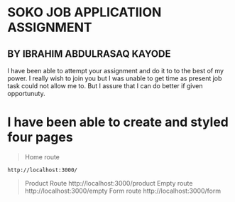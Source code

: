# SOKO JOB APPLICATIION ASSIGNMENT

## BY IBRAHIM ABDULRASAQ KAYODE

I have been able to attempt your assignment and do it to to the best of my power.
I really wish to join you but I was unable to get time as present job task could not allow me to. But I assure that I can do better if given opportunuty.

# I have been able to create and styled four pages

> Home route

```
http://localhost:3000/
```

> Product Route
> http://localhost:3000/product
> Empty route
> http://localhost:3000/empty
> Form route
> http://localhost:3000/form
